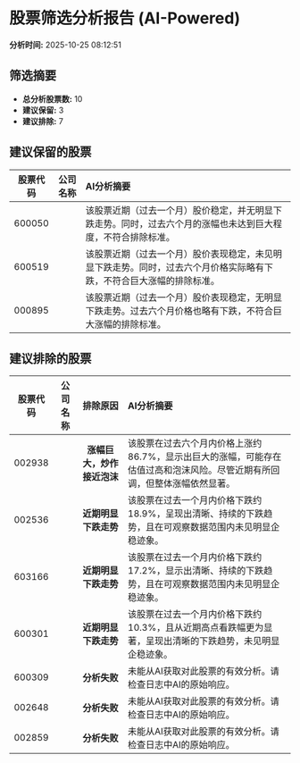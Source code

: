 # 股票筛选分析报告 (AI-Powered)

**分析时间:** 2025-10-25 08:12:51

## 筛选摘要

- **总分析股票数:** 10
- **建议保留:** 3
- **建议排除:** 7

## 建议保留的股票

| 股票代码 | 公司名称 | AI分析摘要 |
|:---:|:---:|:---|
| 600050 |  | 该股票近期（过去一个月）股价稳定，并无明显下跌走势。同时，过去六个月的涨幅也未达到巨大程度，不符合排除标准。 |
| 600519 |  | 该股票近期（过去一个月）股价表现稳定，未见明显下跌走势。同时，过去六个月价格实际略有下跌，不符合巨大涨幅的排除标准。 |
| 000895 |  | 该股票近期（过去一个月）股价表现稳定，无明显下跌走势。过去六个月价格也略有下跌，不符合巨大涨幅的排除标准。 |

## 建议排除的股票

| 股票代码 | 公司名称 | 排除原因 | AI分析摘要 |
|:---:|:---:|:---:|:---|
| 002938 |  | **涨幅巨大，炒作接近泡沫** | 该股票在过去六个月内价格上涨约86.7%，显示出巨大的涨幅，可能存在估值过高和泡沫风险。尽管近期有所回调，但整体涨幅依然显著。 |
| 002536 |  | **近期明显下跌走势** | 该股票在过去一个月内价格下跌约18.9%，呈现出清晰、持续的下跌趋势，且在可观察数据范围内未见明显企稳迹象。 |
| 603166 |  | **近期明显下跌走势** | 该股票在过去一个月内价格下跌约17.2%，显示出清晰、持续的下跌趋势，且在可观察数据范围内未见明显企稳迹象。 |
| 600301 |  | **近期明显下跌走势** | 该股票在过去一个月内价格下跌约10.3%，且从近期高点看跌幅更为显著，呈现出清晰的下跌趋势，未见明显企稳迹象。 |
| 600309 |  | **分析失败** | 未能从AI获取对此股票的有效分析。请检查日志中AI的原始响应。 |
| 002648 |  | **分析失败** | 未能从AI获取对此股票的有效分析。请检查日志中AI的原始响应。 |
| 002859 |  | **分析失败** | 未能从AI获取对此股票的有效分析。请检查日志中AI的原始响应。 |
